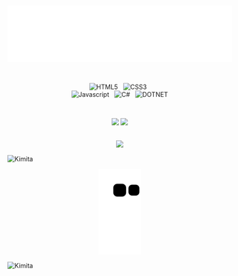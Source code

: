 
<p align="center">
<img src="header.svg" />
</p>

&nbsp;

<div align="center">
  
![HTML5](https://img.shields.io/badge/HTML5-00008b?style=for-the-badge&logo=html5&logoColor=ff6216)
&nbsp;
![CSS3](https://img.shields.io/badge/CSS3-00008b?style=for-the-badge&logo=css3&logoColor=007fff)
&nbsp;  
![Javascript](https://img.shields.io/badge/JavaScript-00008b?style=for-the-badge&logo=javascript&logoColor=fffb27)
&nbsp;
![C#](https://img.shields.io/badge/C%23-00008b?style=for-the-badge&logo=csharp&logoColor=6fcf00)
&nbsp;
![DOTNET](https://img.shields.io/badge/.NET-00008b?style=for-the-badge&logo=dotnet&logoColor=8c00ca)

&nbsp;

<img height="180em" src="https://github-readme-stats.vercel.app/api?username=kimitawanjohi&show_icons=true&theme=github_dark&include_all_commits=true&count_private=true"/>
<img height="180em" src="https://github-readme-stats.vercel.app/api/top-langs/?username=kimitawanjohi&layout=compact&langs_count=7&theme=github_dark"/>

  
<br />
<br /> 
  

<a href="https://www.linkedin.com/in/kimitawanjohi/" target="_blank"><img src="https://img.shields.io/badge/-LinkedIn-00008b?style=for-the-badge&logo=linkedin&logoColor=white" target="_blank"></a> 
 
 <p align="left"> <img src="https://github-readme-stats.vercel.app/api?username=kimitawanjohi&show_icons=true&theme=tokyonight&count_private=true&show_icons=true&hide_title=true&include_all_commits=true" alt="Kimita" /> </p>

 
![Snake animation](https://github.com/kimitawanjohi/kimitawanjohi/blob/output/github-contribution-grid-snake.svg)
 
                                                                                                                                               
<p align="left"> <img src="https://github-readme-stats.vercel.app/api?username=kimitawanjohi&show_icons=true&theme=tokyonight&count_private=true&show_icons=true&hide_title=true&include_all_commits=true" alt="Kimita" /> </p>
